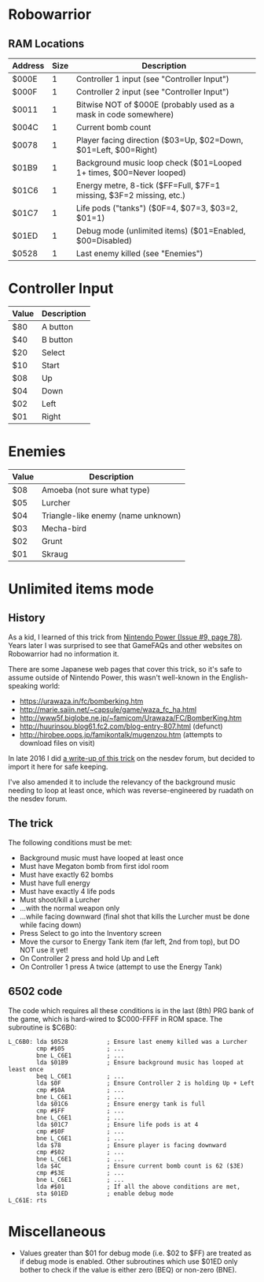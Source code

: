 # Robowarrior

## RAM Locations

| Address | Size | Description                                                         |
| ------- | ---- | ------------------------------------------------------------------- |
| $000E   | 1    | Controller 1 input (see "Controller Input")                         |
| $000F   | 1    | Controller 2 input (see "Controller Input")                         |
| $0011   | 1    | Bitwise NOT of $000E (probably used as a mask in code somewhere)    |
| $004C   | 1    | Current bomb count                                                  |
| $0078   | 1    | Player facing direction ($03=Up, $02=Down, $01=Left, $00=Right)     |
| $01B9   | 1    | Background music loop check ($01=Looped 1+ times, $00=Never looped) |
| $01C6   | 1    | Energy metre, 8-tick ($FF=Full, $7F=1 missing, $3F=2 missing, etc.) |
| $01C7   | 1    | Life pods ("tanks") ($0F=4, $07=3, $03=2, $01=1)                    |
| $01ED   | 1    | Debug mode (unlimited items) ($01=Enabled, $00=Disabled)            |
| $0528   | 1    | Last enemy killed (see "Enemies")      

# Controller Input

| Value | Description |
| ----- | ----------- |
| $80   | A button    |
| $40   | B button    |
| $20   | Select      |
| $10   | Start       |
| $08   | Up          |
| $04   | Down        |
| $02   | Left        |
| $01   | Right       |

# Enemies

| Value | Description                        |
| ----- | ---------------------------------- |
| $08   | Amoeba (not sure what type)        |
| $05   | Lurcher                            |
| $04   | Triangle-like enemy (name unknown) |
| $03   | Mecha-bird                         |
| $02   | Grunt                              |
| $01   | Skraug                             |

# Unlimited items mode

## History

As a kid, I learned of this trick from
[Nintendo Power (Issue #9, page 78)](https://archive.org/details/Nintendo_Power_Issue001-Issue127/Nintendo%20Power%20Issue%20009%20November-December%201989).
Years later I was surprised to see that GameFAQs and other websites on
Robowarrior had no information it.

There are some Japanese web pages that cover this trick, so it's safe to
assume outside of Nintendo Power, this wasn't well-known in the
English-speaking world:

* https://urawaza.in/fc/bomberking.htm
* http://marie.saiin.net/~capsule/game/waza_fc_ha.html
* http://www5f.biglobe.ne.jp/~famicom/Urawaza/FC/BomberKing.htm
* http://huurinsou.blog61.fc2.com/blog-entry-807.html (defunct)
* http://hirobee.oops.jp/famikontalk/mugenzou.htm (attempts to download files on visit)

In late 2016 I did
[a write-up of this trick](https://forums.nesdev.org/viewtopic.php?t=14846)
on the nesdev forum, but decided to import it here for safe keeping.

I've also amended it to include the relevancy of the background music
needing to loop at least once, which was reverse-engineered by ruadath on
the nesdev forum.

## The trick 

The following conditions must be met:

- Background music must have looped at least once
- Must have Megaton bomb from first idol room
- Must have exactly 62 bombs
- Must have full energy
- Must have exactly 4 life pods
- Must shoot/kill a Lurcher
- ...with the normal weapon only
- ...while facing downward (final shot that kills the Lurcher must be done while facing down)
- Press Select to go into the Inventory screen
- Move the cursor to Energy Tank item (far left, 2nd from top), but DO NOT use it yet!
- On Controller 2 press and hold Up and Left
- On Controller 1 press A twice (attempt to use the Energy Tank)

## 6502 code

The code which requires all these conditions is in the last (8th) PRG bank of the
game, which is hard-wired to $C000-FFFF in ROM space.  The subroutine is $C6B0:

```
L_C6B0: lda $0528           ; Ensure last enemy killed was a Lurcher
        cmp #$05            ; ...
        bne L_C6E1          ; ...
        lda $01B9           ; Ensure background music has looped at least once
        beq L_C6E1          ; ...
        lda $0F             ; Ensure Controller 2 is holding Up + Left
        cmp #$0A            ; ...
        bne L_C6E1          ; ...
        lda $01C6           ; Ensure energy tank is full
        cmp #$FF            ; ...
        bne L_C6E1          ; ...
        lda $01C7           ; Ensure life pods is at 4
        cmp #$0F            ; ...
        bne L_C6E1          ; ...
        lda $78             ; Ensure player is facing downward
        cmp #$02            ; ...
        bne L_C6E1          ; ...
        lda $4C             ; Ensure current bomb count is 62 ($3E)
        cmp #$3E            ; ...
        bne L_C6E1          ; ...
        lda #$01            ; If all the above conditions are met,
        sta $01ED           ; enable debug mode
L_C61E: rts
```

# Miscellaneous

* Values greater than $01 for debug mode (i.e. $02 to $FF) are treated as if
debug mode is enabled.  Other subroutines which use $01ED only bother to check
if the value is either zero (BEQ) or non-zero (BNE).

